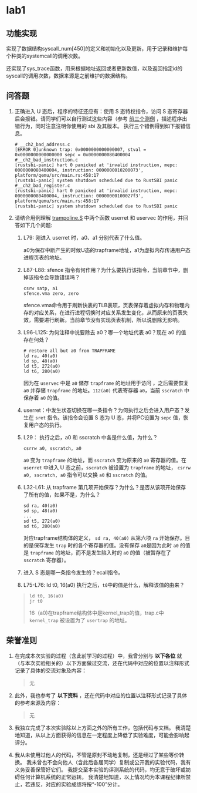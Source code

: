 
# lab1

## 功能实现

实现了数据结构syscall_num[450]的定义和初始化以及更新，用于记录和维护每个种类的systemcall的调用次数。

还实现了sys_trace函数，用来根据地址返回或者更新数值，以及返回指定id的syscall的调用次数，数据来源是之前维护的数据结构。

## 问答题

1. 正确进入 U 态后，程序的特征还应有：使用 S 态特权指令，访问 S 态寄存器后会报错。请同学们可以自行测试这些内容（参考 [前三个测例](https://github.com/LearningOS/uCore-Tutorial-Test-2025S/tree/main/src) ，描述程序出错行为，同时注意注明你使用的 sbi 及其版本。
   执行三个错例得到如下报错信息。

   ```
   # __ch2_bad_address.c
   [ERROR 0]unknown trap: 0x0000000000000007, stval = 0x0000000000000000 sepc = 0x0000000080400004
   #__ch2_bad_instruction.c
   [rustsbi-panic] hart 0 panicked at 'invalid instruction, mepc: 0000000080400004, instruction: 0000000010200073', platform/qemu/src/main.rs:458:17
   [rustsbi-panic] system shutdown scheduled due to RustSBI panic
   #__ch2_bad_register.c
   [rustsbi-panic] hart 0 panicked at 'invalid instruction, mepc: 0000000080400004, instruction: 00000000100027f3', platform/qemu/src/main.rs:458:17
   [rustsbi-panic] system shutdown scheduled due to RustSBI panic
   ```
2. 请结合用例理解 [trampoline.S](https://github.com/LearningOS/uCore-Tutorial-Code-2025S/blob/ch3/os/trampoline.S) 中两个函数 userret 和 uservec 的作用，并回答如下几个问题:

   1. L79: 刚进入 userret 时，a0、a1 分别代表了什么值。

      a0为保存中断产生的时候U态的trapframe地址，a1为虚拟内存传递用户态进程页表的地址。
   2. L87-L88: sfence 指令有何作用？为什么要执行该指令，当前章节中，删掉该指令会导致错误吗？

      ```
      csrw satp, a1
      sfence.vma zero, zero
      ```

      sfence.vma命令用于刷新快表的TLB表项，页表保存着虚拟内存和物理内存的对应关系，在进行进程切换时对应关系发生变化，从而原来的页表失效，需要进行刷新。当前章节没有实现页表机制，所以说删除无影响。
   3. L96-L125: 为何注释中说要除去 a0？哪一个地址代表 a0？现在 a0 的值存在何处？

      ```
      # restore all but a0 from TRAPFRAME
      ld ra, 40(a0)
      ld sp, 48(a0)
      ld t5, 272(a0)
      ld t6, 280(a0)
      ```

      因为在 `uservec` 中是 `a0` 储存 `trapframe` 的地址用于访问 ，之后需要恢复 `a0` 并存储 `trapframe` 的地址。`112(a0)` 代表寄存器 `a0`，当前 `sscratch` 中保存着 `a0` 的值。
   4. userret：中发生状态切换在哪一条指令？为何执行之后会进入用户态？发生在 `sret` 指令。该指令会设置 S 态为 U 态，并将PC设置为 `sepc` 值，恢复用户态的执行。
   5. L29： 执行之后，a0 和 sscratch 中各是什么值，为什么？

      ```
      csrrw a0, sscratch, a0
      ```

      `a0` 变为 `trapframe` 的地址，而 `sscratch` 变为原来的 `a0` 寄存器的值。在 `userret` 中进入 U 态之前，`sscratch` 被设置为 `trapframe` 的地址， `csrrw a0, sscratch, a0` 指令可以交换 `a0` 和 `sscratch` 的值。
   6. L32-L61: 从 trapframe 第几项开始保存？为什么？是否从该项开始保存了所有的值，如果不是，为什么？

      ```
      sd ra, 40(a0)
      sd sp, 48(a0)
      ...
      sd t5, 272(a0)
      sd t6, 280(a0)
      ```

      对应trapframe结构体的定义， `sd ra, 40(a0)` 从第六项 `ra` 开始保存。目的是保存发生 `trap` 时的各个寄存器的值。没有保存 `a0`是因为此时 `a0` 的值是 `trapframe` 的地址，而不是发生陷入时的 `a0` 的值（被暂存在了 `sscratch` 寄存器）。
   7. 进入 S 态是哪一条指令发生的？ecall指令。
   8. L75-L76: ld t0, 16(a0) 执行之后，`t0`中的值是什么，解释该值的由来？

   > ```
   > ld t0, 16(a0)
   > jr t0
   > ```
   >
   > 16（a0)在trapframe结构体中是kernel_trap的值，trap.c中 `kernel_trap` 被设置为了 `usertrap` 的地址。
   >

## 荣誉准则

1. 在完成本次实验的过程（含此前学习的过程）中，我曾分别与 **以下各位** 就（与本次实验相关的）以下方面做过交流，还在代码中对应的位置以注释形式记录了具体的交流对象及内容：

   > 无
   >
2. 此外，我也参考了 **以下资料** ，还在代码中对应的位置以注释形式记录了具体的参考来源及内容：

   > 无
   >
3. 我独立完成了本次实验除以上方面之外的所有工作，包括代码与文档。 我清楚地知道，从以上方面获得的信息在一定程度上降低了实验难度，可能会影响起评分。
4. 我从未使用过他人的代码，不管是原封不动地复制，还是经过了某些等价转换。 我未曾也不会向他人（含此后各届同学）复制或公开我的实验代码，我有义务妥善保管好它们。 我提交至本实验的评测系统的代码，均无意于破坏或妨碍任何计算机系统的正常运转。 我清楚地知道，以上情况均为本课程纪律所禁止，若违反，对应的实验成绩将按“-100”分计。
